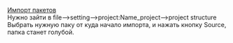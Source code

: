 [Импорт пакетов](https://russianblogs.com/article/9324667106/)    
Нужно зайти в file–>setting–>project:Name_project–>project structure   
Выбрать нужную паку от куда начало импорта, и нажать кнопку Source, папка станет голубой.